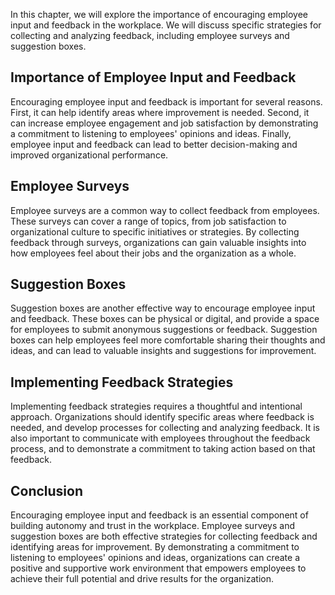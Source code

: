 
In this chapter, we will explore the importance of encouraging employee input and feedback in the workplace. We will discuss specific strategies for collecting and analyzing feedback, including employee surveys and suggestion boxes.

Importance of Employee Input and Feedback
-----------------------------------------

Encouraging employee input and feedback is important for several reasons. First, it can help identify areas where improvement is needed. Second, it can increase employee engagement and job satisfaction by demonstrating a commitment to listening to employees' opinions and ideas. Finally, employee input and feedback can lead to better decision-making and improved organizational performance.

Employee Surveys
----------------

Employee surveys are a common way to collect feedback from employees. These surveys can cover a range of topics, from job satisfaction to organizational culture to specific initiatives or strategies. By collecting feedback through surveys, organizations can gain valuable insights into how employees feel about their jobs and the organization as a whole.

Suggestion Boxes
----------------

Suggestion boxes are another effective way to encourage employee input and feedback. These boxes can be physical or digital, and provide a space for employees to submit anonymous suggestions or feedback. Suggestion boxes can help employees feel more comfortable sharing their thoughts and ideas, and can lead to valuable insights and suggestions for improvement.

Implementing Feedback Strategies
--------------------------------

Implementing feedback strategies requires a thoughtful and intentional approach. Organizations should identify specific areas where feedback is needed, and develop processes for collecting and analyzing feedback. It is also important to communicate with employees throughout the feedback process, and to demonstrate a commitment to taking action based on that feedback.

Conclusion
----------

Encouraging employee input and feedback is an essential component of building autonomy and trust in the workplace. Employee surveys and suggestion boxes are both effective strategies for collecting feedback and identifying areas for improvement. By demonstrating a commitment to listening to employees' opinions and ideas, organizations can create a positive and supportive work environment that empowers employees to achieve their full potential and drive results for the organization.
